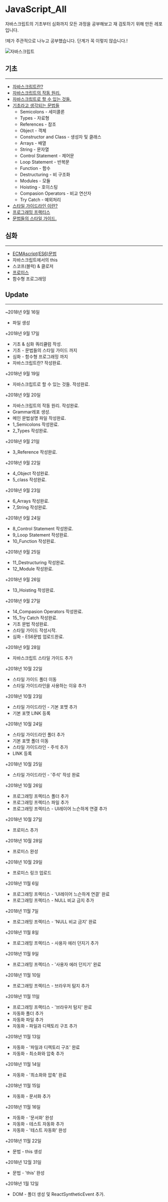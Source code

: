 # JavaScript_All

자바스크립트의 기초부터 심화까지 모든 과정을 공부해보고 재 검토하기 위해 만든 레포입니다.

!제가 주관적으로 나누고 공부했습니다. 단계가 꼭 이렇지 않습니다.!

![자바스크립트](_JAVASCRIPT-IMG.png)

## 기초

---

- [자바스크립트란?](https://github.com/junu126/JavaScript_All/blob/master/Base-Class/What-Is-JavaScript.md)
- [자바스크립트의 작동 원리.](https://github.com/junu126/JavaScript_All/blob/master/Base-Class/How-Does-JavaScript-Work.md)
- [자바스크립트로 할 수 있는 것들.](https://github.com/junu126/JavaScript_All/blob/master/Base-Class/What-Can-Do-JavaScript.md)
- [기초라고 생각되는 문법들](https://github.com/junu126/JavaScript_All/blob/master/Base-Class/Grammar/_JavaScript's-Grammer.md)
  - Semicolons - 세미콜론
  - Types - 자료형
  - References - 참조
  - Object - 객체
  - Constructor and Class - 생성자 및 클래스
  - Arrays - 배열
  - String - 문자열
  - Control Statement - 제어문
  - Loop Statement - 반복문
  - Function - 함수
  - Destructuring - 비 구조화
  - Modules - 모듈
  - Hoisting - 호이스팅
  - Compasion Operators - 비교 연산자
  - Try Catch - 예외처리
- [스타일 가이드라인 이란?](https://github.com/junu126/JavaScript_All/blob/master/Maintainable-JavaScript/Style-Guide-Line/WHY-StyleGuide.md)
- [프로그래밍 프랙티스](https://github.com/junu126/JavaScript_All/blob/master/Maintainable-JavaScript/Programming-Practice/WHAT-Is-Programming-Practice.md)
- [문법들의 스타일 가이드.](https://github.com/junu126/JavaScript_All/blob/master/Maintainable-JavaScript/Grammer-Style-Guide.md)

## 심화

---

- [ECMAscript(ES6)문법](https://github.com/junu126/JavaScript_All/blob/master/Hard-Class/ECMAScript-Grammar.md)
- 자바스크립트에서의 this
- 스코프(블럭) & 클로저
- [프로미스](https://github.com/junu126/JavaScript_All/blob/master/Hard-Class/Promise/Promise.md)
- 함수형 프로그래밍

## Update

---

~2018년 9월 16일

- 파일 생성

+2018년 9월 17일

- 기초 & 심화 쿼리큘럼 작성.
- 기초 - 문법들의 스타일 가이드 까지
- 심화 - 함수형 프로그래밍 까지
- 자바스크립트란? 작성완료.

+2018년 9월 19일

- 자바스크립트로 할 수 있는 것들. 작성완료.

+2018년 9월 20일

- 자바스크립트의 작동 원리. 작성완료.
- Grammar레포 생성.
- 메인 문법설명 파일 작성완료.
- 1_Semicolons 작성완료.
- 2_Types 작성완료.

+2018년 9월 21일

- 3_Reference 작성완료.

+2018년 9월 22일

- 4_Object 작성완료.
- 5_class 작성완료.

+2018년 9월 23일

- 6_Arrays 작성완료.
- 7_String 작성완료.

+2018년 9월 24일

- 8_Control Statement 작성완료.
- 9_Loop Statement 작성완료.
- 10_Function 작성완료.

+2018년 9월 25일

- 11_Destructuring 작성완료.
- 12_Module 작성완료.

+2018년 9월 26일

- 13_Hoisting 작성완료.

+2018년 9월 27일

- 14_Compasion Operators 작성완료.
- 15_Try Catch 작성완료.
- 기초 문법 작성완료.
- 스타일 가이드 작성시작.
- 심화 - ES6문법 업로드완료.

+2018년 9월 28일

- 자바스크립트 스타일 가이드 추가

+2018년 10월 22일

- 스타일 가이드 폴더 이동
- 스타일 가이드라인을 사용하는 이유 추가

+2018년 10월 23일

- 스타일 가이드라인 - 기본 포멧 추가
- 기본 포맷 LINK 등록

+2018년 10월 24일

- 스타일 가이드라인 폴더 추가
- 기본 포맷 폴더 이동
- 스타일 가이드라인 - 주석 추가
- LINK 등록

+2018년 10월 25일

- 스타일 가이드라인 - '주석' 작성 완료

+2018년 10월 26일

- 프로그래밍 프렉티스 폴더 추가
- 프로그래밍 프렉티스 파일 추가
- 프로그래밍 프렉티스 - UI레이어 느슨하게 연결 추가

+2018년 10월 27일

- 프로미스 추가

+2018년 10월 28일

- 프로미스 완성

+2018년 10월 29일

- 프로미스 링크 업로드

+2018년 11월 6일

- 프로그래밍 프렉티스 - 'UI레이어 느슨하게 연결' 완료
- 프로그래밍 프렉티스 - NULL 비교 금지 추가

+2018년 11월 7일

- 프로그래밍 프렉티스 - 'NULL 비교 금지' 완료

+2018년 11월 8일

- 프로그래밍 프렉티스 - 사용자 에러 던지기 추가

+2018년 11월 9일

- 프로그래밍 프렉티스 - '사용자 에러 던지기' 완료

+2018년 11월 10일

- 프로그래밍 프렉티스 - 브라우저 탐지 추가

+2018년 11월 11일

- 프로그래밍 프랙티스 - '브라우저 탐지' 완료
- 자동화 폴더 추가
- 자동화 파일 추가
- 자동화 - 파일과 디렉토리 구조 추가

+2018년 11월 13일

- 자동화 - '파일과 디렉토리 구조' 완료
- 자동화 - 최소화와 압축 추가

+2018년 11월 14일

- 자동화 - '최소화와 압축' 완료

+2018년 11월 15일

- 자동화 - 문서화 추가

+2018년 11월 16일

- 자동화 - '문서화' 완성
- 자동화 - 테스트 자동화 추가
- 자동화 - '테스트 자동화' 완성

+2018년 11월 22일

- 문법 - this 생성

+2018년 12월 31일

- 문법 - 'this' 완성

+2018년 1월 12일

- DOM - 폴더 생성 및 ReactSyntheticEvent 추가.
